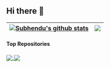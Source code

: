 ## Hi there 👋

<!--
**thesubhendu/thesubhendu** is a ✨ _special_ ✨ repository because its `README.md` (this file) appears on your GitHub profile.

Here are some ideas to get you started:

- 🔭 I’m currently working on ...
- 🌱 I’m currently learning ...
- 👯 I’m looking to collaborate on ...
- 🤔 I’m looking for help with ...
- 💬 Ask me about ...
- 📫 How to reach me: ...
- 😄 Pronouns: ...
- ⚡ Fun fact: ...
-->
| <a href="#"><img align="center" src="https://github-readme-stats.vercel.app/api?username=thesubhendu&show_icons=true&include_all_commits=true&theme=buefy&hide_border=true" alt="Subhendu's github stats" /></a> | <a href="#"><img align="center" src="https://github-readme-stats.vercel.app/api/top-langs/?username=thesubhendu&layout=compact&theme=buefy&hide_border=true" /></a> |
| ------------- | ------------- |

#### Top Repositories

<a href="https://github.com/thesubhendu/laraengine">
  <img align="center" src="https://github-readme-stats.vercel.app/api/pin/?username=thesubhendu&repo=laraengine&theme=buefy" />
</a>
<a href="https://github.com/webdevmatics/webmall">
  <img align="center" src="https://github-readme-stats.vercel.app/api/pin/?username=webdevmatics&repo=webmall&theme=buefy" />
</a>
